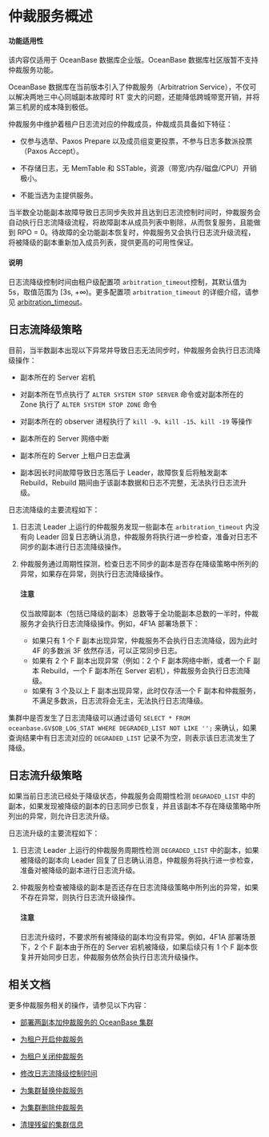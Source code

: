 # 仲裁服务概述

<main id="notice" >
<h4>功能适用性</h4>
<p>该内容仅适用于 OceanBase 数据库企业版。OceanBase 数据库社区版暂不支持仲裁服务功能。</p>
</main>

OceanBase 数据库在当前版本引入了仲裁服务（Arbitratrion Service），不仅可以解决两地三中心同城副本故障时 RT 变大的问题，还能降低跨城带宽开销，并将第三机房的成本降到极低。

仲裁服务中维护着租户日志流对应的仲裁成员，仲裁成员具备如下特征：

* 仅参与选举、Paxos Prepare 以及成员组变更投票，不参与日志多数派投票（Paxos Accept）。

* 不存储日志，无 MemTable 和 SSTable，资源（带宽/内存/磁盘/CPU）开销极小。

* 不能当选为主提供服务。

当半数全功能副本故障导致日志同步失败并且达到日志流控制时间时，仲裁服务会自动执行日志流降级流程，将故障副本从成员列表中剔除，从而恢复服务，且能做到 RPO = 0。待故障的全功能副本恢复时，仲裁服务又会执行日志流升级流程，将被降级的副本重新加入成员列表，提供更高的可用性保证。

<main id="notice" type='explain'>
<h4>说明</h4>
<p>日志流降级控制时间由租户级配置项 <code>arbitration_timeout</code>控制，其默认值为 5s，取值范围为 [3s, +∞)。更多配置项 <code>arbitration_timeout</code> 的详细介绍，请参见 <a href="../../../7.reference/8.configuration-items-and-system-variables/1.system-configuration-items/4.tenant-level-configuration-items/56.arbitration_timeout.md">arbitration_timeout</a>。</p>
</main>

## 日志流降级策略

目前，当半数副本出现以下异常并导致日志无法同步时，仲裁服务会执行日志流降级操作：

* 副本所在的 Server 宕机

* 对副本所在节点执行了 `ALTER SYSTEM STOP SERVER` 命令或对副本所在的 Zone 执行了 `ALTER SYSTEM STOP ZONE` 命令

* 对副本所在的 observer 进程执行了 `kill -9`、`kill -15`、`kill -19` 等操作

* 副本所在的 Server 网络中断

* 副本所在的 Server 上租户日志盘满

* 副本因长时间故障导致日志落后于 Leader，故障恢复后将触发副本 Rebuild，Rebuild 期间由于该副本数据和日志不完整，无法执行日志流升级。

日志流降级的主要流程如下：

1. 日志流 Leader 上运行的仲裁服务发现一些副本在 `arbitration_timeout` 内没有向 Leader 回复日志确认消息，仲裁服务将执行进一步检查，准备对日志不同步的副本进行日志流降级操作。

2. 仲裁服务通过周期性探测，检查日志不同步的副本是否存在降级策略中所列的异常，如果存在异常，则执行日志流降级操作。

   <main id="notice" type='notice'>
   <h4>注意</h4>
   <p>仅当故障副本（包括已降级的副本）总数等于全功能副本总数的一半时，仲裁服务才会执行日志流降级操作。例如，4F1A 部署场景下：</p>
   <ul>
   <li>如果只有 1 个 F 副本出现异常，仲裁服务不会执行日志流降级，因为此时 4F 的多数派 3F 依然存活，可以正常同步日志。</li>
   <li>如果有 2 个 F 副本出现异常（例如：2 个 F 副本网络中断，或者一个 F 副本 Rebuild，一个 F 副本所在 Server 宕机），仲裁服务会执行日志流降级。</li>
   <li>如果有 3 个及以上 F 副本出现异常，此时仅存活一个 F 副本和仲裁服务，不满足多数派，日志流将会无主，无法执行日志流降级。</li>
   </ul>
   </main>

集群中是否发生了日志流降级可以通过语句 `SELECT * FROM oceanbase.GV$OB_LOG_STAT WHERE DEGRADED_LIST NOT LIKE '';` 来确认，如果查询结果中有日志流对应的 `DEGRADED_LIST` 记录不为空，则表示该日志流发生了降级。

## 日志流升级策略

如果当前日志流已经处于降级状态，仲裁服务会周期性检测 `DEGRADED_LIST` 中的副本，如果发现被降级的副本的日志同步已恢复，并且该副本不存在降级策略中所列出的异常，则允许日志流升级。

日志流升级的主要流程如下：

1. 日志流 Leader 上运行的仲裁服务周期性检测 `DEGRADED_LIST` 中的副本，如果被降级的副本向 Leader 回复了日志确认消息，仲裁服务将执行进一步检查，准备对被降级的副本进行日志流升级。

2. 仲裁服务检查被降级的副本是否还存在日志流降级策略中所列出的异常，如果不存在异常，则执行日志流升级操作。

   <main id="notice" type='notice'>
   <h4>注意</h4>
   <p>日志流升级时，不要求所有被降级的副本均没有异常。例如，4F1A 部署场景下，2 个 F 副本由于所在的 Server 宕机被降级，如果后续只有 1 个 F 副本恢复并开始同步日志，仲裁服务依然会执行日志流升级操作。</p>
   </main>

## 相关文档

更多仲裁服务相关的操作，请参见以下内容：

* [部署两副本加仲裁服务的 OceanBase 集群](../../../4.deploy/3.deploy-oceanbase-enterprise-edition/4.deploy-through-the-command-line/2.deploy-the-oceanbase-cluster-command-line/2.deploy-the-quorum-high-availability-service.md)

* [为租户开启仲裁服务](2.enable-the-arbitration-service.md)

* [为租户关闭仲裁服务](3.disable-the-arbitration-service.md)

* [修改日志流降级控制时间](4.modify-the-degradation-timeout.md)

* [为集群替换仲裁服务](5.replace-the-arbitration-service.md)

* [为集群删除仲裁服务](6.remove-the-arbitration-service.md)

* [清理残留的集群信息](7.clear-the-residual-information.md)
